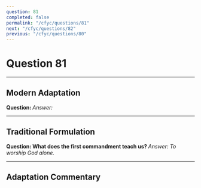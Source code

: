 ```yaml
---
question: 81
completed: false
permalink: "/cfyc/questions/81"
next: "/cfyc/questions/82"
previous: "/cfyc/questions/80"
---
```

# Question 81
---
## Modern Adaptation
<strong>
    Question:
</strong>

<em>
    Answer:
</em>

---
## Traditional Formulation
<strong>
    Question: What does the first commandment teach us?
</strong>

<em>
    Answer: To worship God alone.
</em>

---
## Adaptation Commentary
